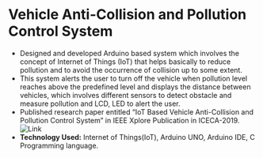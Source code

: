 # Vehicle Anti-Collision and Pollution Control System

* Designed and developed Arduino based system which involves the concept of Internet of Things (IoT) that helps basically to reduce pollution and to avoid the occurrence of collision up to some extent.
* This system alerts the user to turn off the vehicle when pollution level reaches above the predefined level and displays the distance between vehicles, which involves different sensors to detect obstacle and measure pollution and LCD, LED to alert the user.
* Published research paper entitled “IoT Based Vehicle Anti-Collision and Pollution Control System” in IEEE Xplore Publication in ICECA-2019. ![Link](https://ieeexplore.ieee.org/document/8822059)
* **Technology Used:** Internet of Things(IoT), Arduino UNO, Arduino IDE, C Programming language.
